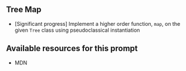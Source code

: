 ## Tree Map

- [Significant progress] Implement a higher order function, `map`, on the given `Tree` class using pseudoclassical instantiation

## Available resources for this prompt
* MDN